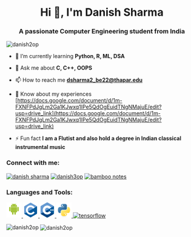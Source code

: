 <h1 align="center">Hi 👋, I'm Danish Sharma</h1>
<h3 align="center">A passionate Computer Engineering student from India</h3>

<p align="left"> <img src="https://komarev.com/ghpvc/?username=danish2op&label=Profile%20views&color=0e75b6&style=flat" alt="danish2op" /> </p>

- 🌱 I’m currently learning **Python, R, ML, DSA**

- 💬 Ask me about **C, C++, OOPS**

- 📫 How to reach me **dsharma2_be22@thapar.edu**

- 📄 Know about my experiences [https://docs.google.com/document/d/1m-FXNFPdJgLm2Ga1KJwxq1IPe5QdOgEuidTNgNMajuE/edit?usp=drive_link](https://docs.google.com/document/d/1m-FXNFPdJgLm2Ga1KJwxq1IPe5QdOgEuidTNgNMajuE/edit?usp=drive_link)

- ⚡ Fun fact **I am a Flutist and also hold a degree in Indian classical instrumental music**

<h3 align="left">Connect with me:</h3>
<p align="left">
<a href="https://linkedin.com/in/danish sharma" target="blank"><img align="center" src="https://raw.githubusercontent.com/rahuldkjain/github-profile-readme-generator/master/src/images/icons/Social/linked-in-alt.svg" alt="danish sharma" height="30" width="40" /></a>
<a href="https://instagram.com/danish3op" target="blank"><img align="center" src="https://raw.githubusercontent.com/rahuldkjain/github-profile-readme-generator/master/src/images/icons/Social/instagram.svg" alt="danish3op" height="30" width="40" /></a>
<a href="https://www.youtube.com/c/bamboo notes" target="blank"><img align="center" src="https://raw.githubusercontent.com/rahuldkjain/github-profile-readme-generator/master/src/images/icons/Social/youtube.svg" alt="bamboo notes" height="30" width="40" /></a>
</p>

<h3 align="left">Languages and Tools:</h3>
<p align="left"> <a href="https://developer.android.com" target="_blank" rel="noreferrer"> <img src="https://raw.githubusercontent.com/devicons/devicon/master/icons/android/android-original-wordmark.svg" alt="android" width="40" height="40"/> </a> <a href="https://www.cprogramming.com/" target="_blank" rel="noreferrer"> <img src="https://raw.githubusercontent.com/devicons/devicon/master/icons/c/c-original.svg" alt="c" width="40" height="40"/> </a> <a href="https://www.w3schools.com/cpp/" target="_blank" rel="noreferrer"> <img src="https://raw.githubusercontent.com/devicons/devicon/master/icons/cplusplus/cplusplus-original.svg" alt="cplusplus" width="40" height="40"/> </a> <a href="https://www.python.org" target="_blank" rel="noreferrer"> <img src="https://raw.githubusercontent.com/devicons/devicon/master/icons/python/python-original.svg" alt="python" width="40" height="40"/> </a> <a href="https://www.tensorflow.org" target="_blank" rel="noreferrer"> <img src="https://www.vectorlogo.zone/logos/tensorflow/tensorflow-icon.svg" alt="tensorflow" width="40" height="40"/> </a> </p>

<p><img align="left" src="https://github-readme-stats.vercel.app/api/top-langs?username=danish2op&show_icons=true&locale=en&layout=compact" alt="danish2op" /></p>

<p>&nbsp;<img align="center" src="https://github-readme-stats.vercel.app/api?username=danish2op&show_icons=true&locale=en" alt="danish2op" /></p>
